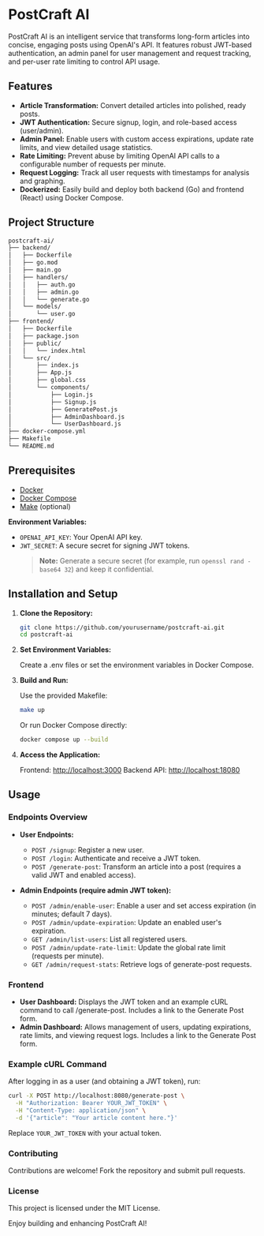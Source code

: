 # PostCraft AI

PostCraft AI is an intelligent service that transforms long-form articles into concise, engaging posts using OpenAI's API. It features robust JWT-based authentication, an admin panel for user management and request tracking, and per-user rate limiting to control API usage.

## Features

- **Article Transformation:** Convert detailed articles into polished, ready posts.
- **JWT Authentication:** Secure signup, login, and role-based access (user/admin).
- **Admin Panel:** Enable users with custom access expirations, update rate limits, and view detailed usage statistics.
- **Rate Limiting:** Prevent abuse by limiting OpenAI API calls to a configurable number of requests per minute.
- **Request Logging:** Track all user requests with timestamps for analysis and graphing.
- **Dockerized:** Easily build and deploy both backend (Go) and frontend (React) using Docker Compose.

## Project Structure

```bash
postcraft-ai/
├── backend/
│   ├── Dockerfile
│   ├── go.mod
│   ├── main.go
│   ├── handlers/
│   │   ├── auth.go
│   │   ├── admin.go
│   │   └── generate.go
│   └── models/
│       └── user.go
├── frontend/
│   ├── Dockerfile
│   ├── package.json
│   ├── public/
│   │   └── index.html
│   └── src/
│       ├── index.js
│       ├── App.js
│       ├── global.css
│       └── components/
│           ├── Login.js
│           ├── Signup.js
│           ├── GeneratePost.js
│           ├── AdminDashboard.js
│           └── UserDashboard.js
├── docker-compose.yml
├── Makefile
└── README.md
```

## Prerequisites

- [Docker](https://www.docker.com/get-started)
- [Docker Compose](https://docs.docker.com/compose/install/)
- [Make](https://www.gnu.org/software/make/) (optional)

**Environment Variables:**

- `OPENAI_API_KEY`: Your OpenAI API key.
- `JWT_SECRET`: A secure secret for signing JWT tokens.
  > **Note:** Generate a secure secret (for example, run `openssl rand -base64 32`) and keep it confidential.

## Installation and Setup

1. **Clone the Repository:**

    ```bash
    git clone https://github.com/yourusername/postcraft-ai.git
    cd postcraft-ai
    ```

2. **Set Environment Variables:**

    Create a .env files or set the environment variables in Docker Compose.

3. **Build and Run:**

    Use the provided Makefile:

    ```bash
    make up
    ```

    Or run Docker Compose directly:

    ```bash
    docker compose up --build
    ```

4. **Access the Application:**

    Frontend: <http://localhost:3000>
    Backend API: <http://localhost:18080>

## Usage

### Endpoints Overview

- **User Endpoints:**

  - `POST /signup`: Register a new user.
  - `POST /login`: Authenticate and receive a JWT token.
  - `POST /generate-post`: Transform an article into a post (requires a valid JWT and enabled access).

- **Admin Endpoints (require admin JWT token):**

  - `POST /admin/enable-user`: Enable a user and set access expiration (in minutes; default 7 days).
  - `POST /admin/update-expiration`: Update an enabled user's expiration.
  - `GET /admin/list-users`: List all registered users.
  - `POST /admin/update-rate-limit`: Update the global rate limit (requests per minute).
  - `GET /admin/request-stats`: Retrieve logs of generate-post requests.

### Frontend

- **User Dashboard:** Displays the JWT token and an example cURL command to call /generate-post. Includes a link to the Generate Post form.
- **Admin Dashboard:** Allows management of users, updating expirations, rate limits, and viewing request logs. Includes a link to the Generate Post form.

### Example cURL Command

After logging in as a user (and obtaining a JWT token), run:

```bash
curl -X POST http://localhost:8080/generate-post \
  -H "Authorization: Bearer YOUR_JWT_TOKEN" \
  -H "Content-Type: application/json" \
  -d '{"article": "Your article content here."}'
```

Replace `YOUR_JWT_TOKEN` with your actual token.

### Contributing

Contributions are welcome! Fork the repository and submit pull requests.

### License

This project is licensed under the MIT License.

Enjoy building and enhancing PostCraft AI!
